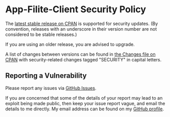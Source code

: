 # App-Filite-Client Security Policy

The [latest stable release on CPAN](https://metacpan.org/release/App-Filite-Client)
is supported for security updates. (By convention, releases with an underscore
in their version number are not considered to be stable releases.)

If you are using an older release, you are advised to upgrade.

A list of changes between versions can be found in
[the Changes file on CPAN](https://metacpan.org/changes/distribution/App-Filite-Client)
with security-related changes tagged "SECURITY" in capital letters.

## Reporting a Vulnerability

Please report any issues via [GitHub Issues](https://github.com/tobyink/p5-app-filite-client/issues).

If you are concerned that some of the details of your report may lead to an
exploit being made public, then keep your issue report vague, and email the
details to me directly. My email address can be found on my
[GitHub profile](https://github.com/tobyink).
